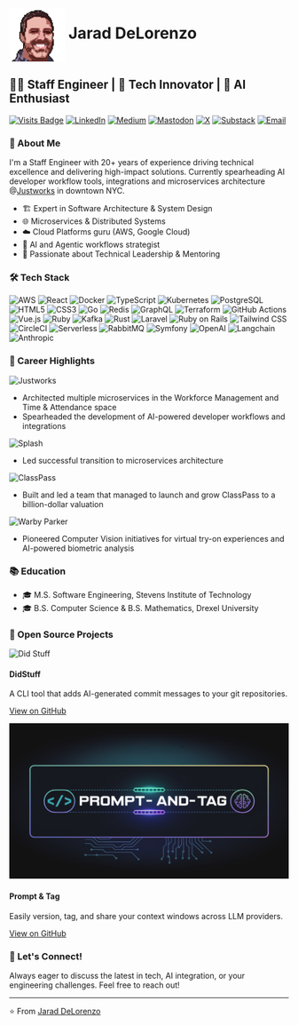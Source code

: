 # <img src="img/pixel_me/479.png" alt="Jarad DeLorenzo" width="100" style="vertical-align: middle;"> Jarad DeLorenzo
## 👨‍💻 Staff Engineer | 🚀 Tech Innovator | 🤖 AI Enthusiast

[![Visits Badge](https://badges.pufler.dev/visits/pujux/badge-it)](https://badges.pufler.dev)
[![LinkedIn](https://img.shields.io/badge/LinkedIn-Connect-blue)](https://www.linkedin.com/in/delorenj/)
[![Medium](https://img.shields.io/badge/Medium-Follow-blue)](https://medium.com/@delorenj)
<a rel="me" href="https://me.dm/@delorenj"><img src="https://img.shields.io/badge/Mastodon-Follow-blue" alt="Mastodon"></a>
[![X](https://img.shields.io/badge/X-Follow-blue)](https://x.com/CodeNDagger)
[![Substack](https://img.shields.io/badge/Substack-Follow-blue)](https://delorenj.substack.com)
[![Email](https://img.shields.io/badge/Email-Contact-red)](mailto:jaradd@gmail.com)

<!-- {:.section-transition} -->
### 🌟 About Me

I'm a Staff Engineer with 20+ years of experience driving technical excellence and delivering high-impact solutions. Currently spearheading AI developer workflow tools, integrations and microservices architecture @[Justworks](https://justworks.com) in downtown NYC.

- 🏗️ Expert in Software Architecture & System Design
- 🌐 Microservices & Distributed Systems
- ☁️ Cloud Platforms guru (AWS, Google Cloud)
- 🤖 AI and Agentic workflows strategist
- 👥 Passionate about Technical Leadership & Mentoring

<!-- {:.section-transition} -->
### 🛠️ Tech Stack

![AWS](https://img.shields.io/badge/-AWS-232F3E?style=flat-square&logo=amazon-aws&logoColor=white)
![React](https://img.shields.io/badge/-React-61DAFB?style=flat-square&logo=react&logoColor=black)
![Docker](https://img.shields.io/badge/-Docker-2496ED?style=flat-square&logo=docker&logoColor=white)
![TypeScript](https://img.shields.io/badge/-TypeScript-3178C6?style=flat-square&logo=typescript&logoColor=white)
![Kubernetes](https://img.shields.io/badge/-Kubernetes-326CE5?style=flat-square&logo=kubernetes&logoColor=white)
![PostgreSQL](https://img.shields.io/badge/-PostgreSQL-336791?style=flat-square&logo=postgresql&logoColor=white)
![HTML5](https://img.shields.io/badge/-HTML5-E34F26?style=flat-square&logo=html5&logoColor=white)
![CSS3](https://img.shields.io/badge/-CSS3-1572B6?style=flat-square&logo=css3&logoColor=white)
![Go](https://img.shields.io/badge/-Go-00ADD8?style=flat-square&logo=go&logoColor=white)
![Redis](https://img.shields.io/badge/-Redis-DC382D?style=flat-square&logo=redis&logoColor=white)
![GraphQL](https://img.shields.io/badge/-GraphQL-E10098?style=flat-square&logo=graphql&logoColor=white)
![Terraform](https://img.shields.io/badge/-Terraform-7B42BC?style=flat-square&logo=terraform&logoColor=white)
![GitHub Actions](https://img.shields.io/badge/-GitHub%20Actions-2088FF?style=flat-square&logo=github-actions&logoColor=white)
![Vue.js](https://img.shields.io/badge/-Vue.js-4FC08D?style=flat-square&logo=vue.js&logoColor=white)
![Ruby](https://img.shields.io/badge/-Ruby-CC342D?style=flat-square&logo=ruby&logoColor=white)
![Kafka](https://img.shields.io/badge/-Kafka-231F20?style=flat-square&logo=apache-kafka&logoColor=white)
![Rust](https://img.shields.io/badge/-Rust-000000?style=flat-square&logo=rust&logoColor=white)
![Laravel](https://img.shields.io/badge/-Laravel-FF2D20?style=flat-square&logo=laravel&logoColor=white)
![Ruby on Rails](https://img.shields.io/badge/-Ruby%20on%20Rails-CC0000?style=flat-square&logo=ruby-on-rails&logoColor=white)
![Tailwind CSS](https://img.shields.io/badge/-Tailwind%20CSS-06B6D4?style=flat-square&logo=tailwind-css&logoColor=white)
![CircleCI](https://img.shields.io/badge/-CircleCI-333333?style=flat-square&logo=circleci&logoColor=white)
![Serverless](https://img.shields.io/badge/-Serverless-FD5750?style=flat-square&logo=serverless&logoColor=white)
![RabbitMQ](https://img.shields.io/badge/-RabbitMQ-FF6600?style=flat-square&logo=rabbitmq&logoColor=white)
![Symfony](https://img.shields.io/badge/-Symfony-000000?style=flat-square&logo=symfony&logoColor=white)
![OpenAI](https://img.shields.io/badge/-OpenAI-412991?style=flat-square&logo=openai&logoColor=white)
![Langchain](https://img.shields.io/badge/-Langchain-000000?style=flat-square&logo=langchain&logoColor=white)
![Anthropic](https://img.shields.io/badge/-Anthropic-000000?style=flat-square&logo=anthropic&logoColor=white)

<!-- {:.section-transition} -->
### 🚀 Career Highlights

<!-- {:.grid.grid-cols-1.md:grid-cols-2.gap-6} -->
<div>

<!-- {:.bg-gray-100.dark:bg-gray-800.p-4.rounded-lg} -->
<div>

![Justworks](https://cdn.brandfetch.io/justworks.com/logo/theme/dark/fallback/lettermark/h/100/w/100)

- Architected multiple microservices in the Workforce Management and Time & Attendance space
- Spearheaded the development of AI-powered developer workflows and integrations

</div>

<!-- {:.bg-gray-100.dark:bg-gray-800.p-4.rounded-lg} -->
<div>

![Splash](https://cdn.brandfetch.io/splashthat.com/logo/theme/dark/fallback/lettermark/h/90/w/90)

- Led successful transition to microservices architecture

</div>

<!-- {:.bg-gray-100.dark:bg-gray-800.p-4.rounded-lg} -->
<div>

![ClassPass](https://cdn.brandfetch.io/classpass.com/logo/theme/dark/fallback/lettermark/h/140/w/140)

- Built and led a team that managed to launch and grow ClassPass to a billion-dollar valuation

</div>

<!-- {:.bg-gray-100.dark:bg-gray-800.p-4.rounded-lg} -->
<div>

![Warby Parker](https://cdn.brandfetch.io/warbyparker.com/logo/theme/dark/fallback/lettermark/h/140/w/140)

- Pioneered Computer Vision initiatives for virtual try-on experiences and AI-powered biometric analysis

</div>

</div>

<!-- {:.section-transition} -->
### 📚 Education

- 🎓 M.S. Software Engineering, Stevens Institute of Technology
- 🎓 B.S. Computer Science & B.S. Mathematics, Drexel University

<!-- {:.section-transition} -->
### 🌟 Open Source Projects

<!-- {:.grid.grid-cols-1.md:grid-cols-2.gap-6} -->
<div>

<!-- {:.bg-white.dark:bg-gray-800.rounded-lg.shadow-md.overflow-hidden} -->
<div>

![Did Stuff](https://delorenj.github.io/did-stuff/did-stuff-hero-dark.png)

#### DidStuff

A CLI tool that adds AI-generated commit messages to your git repositories.

[View on GitHub](https://github.com/delorenj/did-stuff)

</div>

<!-- {:.bg-white.dark:bg-gray-800.rounded-lg.shadow-md.overflow-hidden} -->
<div>

![Prompt & Tag](prompt-and-tag/banner.png)

#### Prompt & Tag

Easily version, tag, and share your context windows across LLM providers.

[View on GitHub](https://github.com/delorenj/prompt-and-tag)

</div>

</div>

<!-- {:.section-transition} -->
### 🤝 Let's Connect!

Always eager to discuss the latest in tech, AI integration, or your engineering challenges. Feel free to reach out!

---

⭐️ From [Jarad DeLorenzo](https://github.com/delorenj)